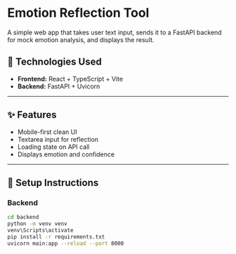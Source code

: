 # Emotion Reflection Tool

A simple web app that takes user text input, sends it to a FastAPI backend for mock emotion analysis, and displays the result.

## 🚀 Technologies Used

- **Frontend:** React + TypeScript + Vite
- **Backend:** FastAPI + Uvicorn

---

## ✨ Features

- Mobile-first clean UI
- Textarea input for reflection
- Loading state on API call
- Displays emotion and confidence

---

## 🔧 Setup Instructions

### Backend

```bash
cd backend
python -m venv venv
venv\Scripts\activate
pip install -r requirements.txt
uvicorn main:app --reload --port 8000
